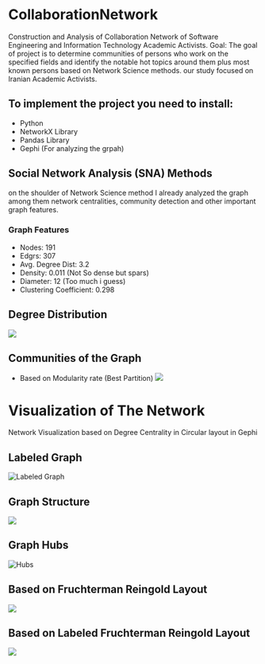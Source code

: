 # CollaborationNetwork
Construction and Analysis of Collaboration Network of Software Engineering and Information Technology Academic Activists. Goal: The goal of project is to determine communities of persons who work on the specified fields and identify the notable hot topics around them plus most known persons based on Network Science methods. our study focused on Iranian Academic Activists.
## To implement the project you need to install:
* Python
* NetworkX Library
* Pandas Library
* Gephi (For analyzing the grpah)
## Social Network Analysis (SNA) Methods 
on the shoulder of Network Science method I already analyzed the graph among them network centralities, community detection and other important graph features.
### Graph Features
* Nodes: 191
* Edgrs: 307
* Avg. Degree Dist: 3.2
* Density: 0.011 (Not So dense but spars)
* Diameter: 12 (Too much i guess)
* Clustering Coefficient: 0.298
## Degree Distribution
![](https://github.com/MohammadHeydari/CollaborationNetwork/blob/master/Degree_Distributions.png)
## Communities of the Graph
* Based on Modularity rate (Best Partition)
![](https://github.com/MohammadHeydari/CollaborationNetwork/blob/master/Modularity_Community.png)
# Visualization of The Network
 Network Visualization based on Degree Centrality in Circular layout in Gephi
 ## Labeled Graph
 ![Labeled Graph](https://github.com/MohammadHeydari/CollaborationNetwork/blob/master/Labeled%20Graph.png)
 ## Graph Structure 
 ![](https://github.com/MohammadHeydari/CollaborationNetwork/blob/master/Graph.png)
 ## Graph Hubs 
 ![Hubs](https://github.com/MohammadHeydari/CollaborationNetwork/blob/master/Graph%20Hubs.png)
 ## Based on Fruchterman Reingold Layout
 ![](https://github.com/MohammadHeydari/CollaborationNetwork/blob/master/Graph%20Visualization.png)
 ## Based on Labeled Fruchterman Reingold Layout
 ![](https://github.com/MohammadHeydari/CollaborationNetwork/blob/master/Untitled.png)
 
